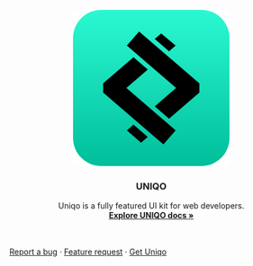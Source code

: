 <p align="center">
  <a href="https://getuniqo.com/">
    <img src="docs/uniqo.png" alt="Uniqo logo" width="278" height="278">
  </a>
</p>

<h3 align="center">UNIQO</h3>

<p align="center">
  Uniqo is a fully featured UI kit for web developers.
  <br>
  <a href="https://getuniqo.com/docs/"><strong>Explore UNIQO docs »</strong></a>
</p>
<br>
<br>
  <a href="#">Report a bug</a>
  ·
  <a href="#">Feature request</a>
  ·
  <a href="https://getuniqo.com/">Get Uniqo</a>
</p>
